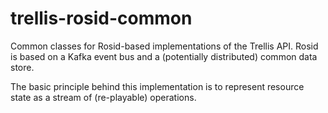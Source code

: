 # trellis-rosid-common

Common classes for Rosid-based implementations of the Trellis API. Rosid is based on a Kafka event bus and a
(potentially distributed) common data store.

The basic principle behind this implementation is to represent resource state as a stream of (re-playable) operations.

